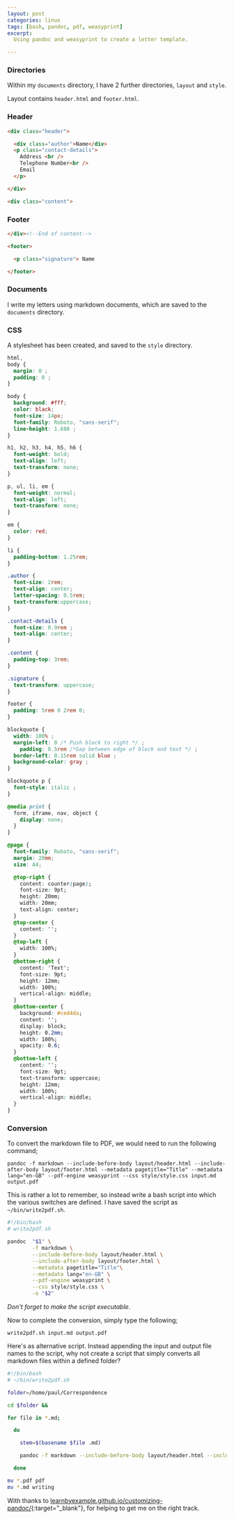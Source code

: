 ```yaml
---
layout: post
categories: linux
tags: [bash, pandoc, pdf, weasyprint]
excerpt:
  Using pandoc and weasyprint to create a letter template.

---
```


### Directories
Within my `documents` directory, I have 2 further directories, `layout` and `style`.

Layout contains `header.html` and `footer.html`.

### Header

```html
<div class="header">

  <div class="author">Name</div>
  <p class="contact-details">
    Address <br />
    Telephone Number<br />
    Email
  </p>

</div>

<div class="content">

```

### Footer

```html
</div><!--End of content-->

<footer>

  <p class="signature"> Name

</footer>

```

### Documents
I write my letters using markdown documents, which are saved to the `documents` directory.


### CSS
A stylesheet has been created, and saved to the `style` directory.

```css
html,
body {
  margin: 0 ;
  padding: 0 ;
}

body {
  background: #fff;
  color: black;
  font-size: 14px;
  font-family: Roboto, "sans-serif";
  line-height: 1.688 ;
}

h1, h2, h3, h4, h5, h6 {
  font-weight: bold;
  text-align: left;
  text-transform: none;
}

p, ul, li, em {
  font-weight: normal;
  text-align: left;
  text-transform: none;
}

em {
  color: red;
}

li {
  padding-bottom: 1.25rem;
}

.author {
  font-size: 2rem;
  text-align: center;
  letter-spacing: 0.5rem;
  text-transform:uppercase;
}

.contact-details {
  font-size: 0.9rem ;
  text-align: center;
}

.content {
  padding-top: 3rem;
}

.signature {
  text-transform: uppercase;
}

footer {
  padding: 5rem 0 2rem 0;
}

blockquote {
  width: 100% ;
  margin-left: 0 /* Push block to right */ ;
	padding: 0.5rem /*Gap between edge of block and text */ ;
  border-left: 0.15rem solid blue ;
  background-color: gray ;
}

blockquote p {
  font-style: italic ;
}

@media print {
  form, iframe, nav, object {
    display: none;
  }
}

@page {
  font-family: Roboto, "sans-serif";
  margin: 20mm;
  size: A4;

  @top-right {
    content: counter(page);
    font-size: 9pt;
    height: 20mm;
    width: 20mm;
    text-align: center;
  }
  @top-center {
    content: '';
  }
  @top-left {
    width: 100%;
  }
  @bottom-right {
    content: 'Text';
    font-size: 9pt;
    height: 12mm;
    width: 100%;
    vertical-align: middle;
  }
  @bottom-center {
    background: #ced4da;
    content: '';
    display: block;
    height: 0.2mm;
    width: 100%;
    opacity: 0.6;
  }
  @bottom-left {
    content: '';
    font-size: 9pt;
    text-transform: uppercase;
    height: 12mm;
    width: 100%;
    vertical-align: middle;
  }
}

```

### Conversion
To convert the markdown file to PDF, we would need to run the following command;

```pandoc -f markdown --include-before-body layout/header.html --include-after-body layout/footer.html --metadata pagetitle="Title" --metadata lang="en-GB" --pdf-engine weasyprint --css style/style.css input.md output.pdf```

This is rather a lot to remember, so instead write a bash script into which the various switches are defined. I have saved the script as `~/bin/write2pdf.sh`.

```bash
#!/bin/bash
# write2pdf.sh

pandoc  "$1" \
        -f markdown \
        --include-before-body layout/header.html \
        --include-after-body layout/footer.html \
        --metadata pagetitle="Title"\
        --metadata lang="en-GB" \
        --pdf-engine weasyprint \
        --css style/style.css \
        -o "$2"

```

*Don't forget to make the script executable*.

Now to complete the conversion, simply type the following;

`write2pdf.sh input.md output.pdf`

Here's as alternative script. Instead appending the input and output file names to the script, why not create a script that simply converts all markdown files within a defined folder?

```bash
#!/bin/bash
# ~/bin/write2pdf.sh

folder=/home/paul/Correspondence

cd $folder &&

for file in *.md;

  do

    stem=$(basename $file .md)

    pandoc -f markdown --include-before-body layout/header.html --include-after-body layout/footer.html --metadata pagetitle="Title" --metadata lang="en-GB" --pdf-engine weasyprint --css style/style.css $file -o $stem.pdf

  done

mv *.pdf pdf
mv *.md writing

```


With thanks to [learnbyexample.github.io/customizing-pandoc/](https://learnbyexample.github.io/customizing-pandoc/){:target="_blank"}, for helping to get me on the right track.
